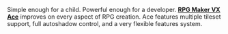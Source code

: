Simple enough for a child. Powerful enough for a developer. [**RPG Maker VX Ace**](https://www.rpgmakerweb.com/products/rpg-maker-vx-ace) improves on every aspect of RPG creation. Ace features multiple tileset support, full autoshadow control, and a very flexible features system.

